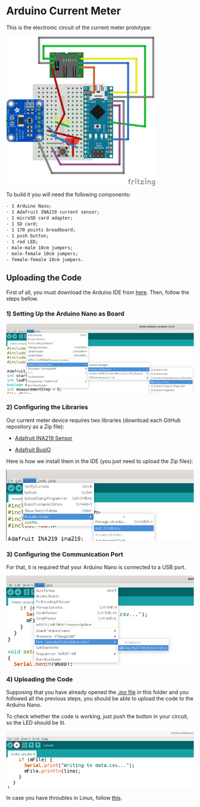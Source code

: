 # Arduino Current Meter

This is the electronic circuit of the current meter prototype:

<img src="img/circuit.png" align="center" width="400px">

To build it you will need the following components:
```
- 1 Arduino Nano;
- 1 Adafruit INA219 current sensor;
- 1 microSD card adapter;
- 1 SD card;
- 1 170 points breadboard;
- 1 push button;
- 1 red LED;
- male-male 10cm jumpers;
- male-female 10cm jumpers;
- female-female 10cm jumpers.
```


## Uploading the Code

First of all, you must download the Arduino IDE from [here](https://www.arduino.cc/en/software). Then, follow the steps bellow.

### 1) Setting Up the Arduino Nano as Board

<img src="img/setup_nano.png">

### 2) Configuring the Libraries

Our current meter device requires two libraries (download each GitHub repository as a Zip file):

- [Adafruit INA219 Sensor](https://github.com/adafruit/Adafruit_INA219)

- [Adafruit BusIO](https://github.com/adafruit/Adafruit_BusIO)

Here is how we install them in the IDE (you just need to upload the Zip files):

<img src="img/add_libraries.png">

### 3) Configuring the Communication Port

For that, it is required that your Arduino Nano is connected to a USB port. 

<img src="img/select_port.png">

### 4) Uploading the Code

Supposing that you have already opened the [<i>.ino</i> file](./meter-arduino.ino) in this folder and you followed all the previous steps, you should be able to upload the code to the Arduino Nano.

To check whether the code is working, just push the button in your circuit, so the LED should be lit.

<img src="img/upload.png">

In case you have throubles in Linux, follow [this](https://forum.arduino.cc/t/permission-denied-on-dev-ttyacm0/475568).
